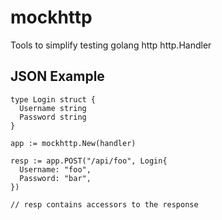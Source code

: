 # mockhttp
Tools to simplify testing golang http http.Handler

## JSON Example

```
type Login struct {
  Username string 
  Password string
}

app := mockhttp.New(handler)

resp := app.POST("/api/foo", Login{
  Username: "foo",
  Password: "bar",
})

// resp contains accessors to the response
```
